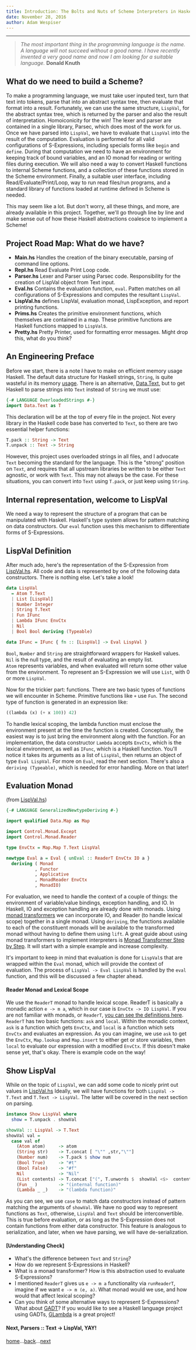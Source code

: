 ```yaml
---
title: Introduction: The Bolts and Nuts of Scheme Interpreters in Haskell
date: November 28, 2016
author: Adam Wespiser
---
```

------------
> *The most important thing in the programming language is the name. A language will not succeed without a good name. I have recently invented a very good name and now I am looking for a suitable language.*  **Donald Knuth**

## What do we need to build a Scheme?

[](../img/WYAS-Lisp-Interpreter-Steps.png)

To make a programming language, we must take user inputed text, turn that text into tokens, parse that into an abstract syntax tree, then evaluate that format into a result.
Fortunately, we can use the same structure, `LispVal`, for the abstract syntax tree, which is returned by the parser and also the result of interpretation.
Homoiconicity for the win!
The lexer and parser are contained in a single library, Parsec, which does most of the work for us. 
Once we have parsed into `LispVal`, we have to evaluate that `LispVal` into the result of the computation. Evaluation is performed for all valid configurations of S-Expressions, including specials forms like `begin` and `define`.
During that computation we need to have an environment for keeping track of bound variables, and an IO monad for reading or writing files during execution.
We will also need a way to convert Haskell functions to internal Scheme functions, and a collection of these functions stored in the Scheme environment.
Finally, a suitable user interface, including Read/Evaluate/Print/Loop, way to run read files/run programs, and a standard library of functions loaded at runtime defined in Scheme is needed.

This may seem like a lot.  But don't worry, all these things, and more, are already available in this project.  Together, we'll go through line by line and make sense out of how these Haskell abstractions coalesce to implement a Scheme!

## Project Road Map: What do we have?

[](../img/WYAS-Dependency-Tree.png)

* **Main.hs** Handles the creation of the binary executable, parsing of command line options.
* **Repl.hs** Read Evaluate Print Loop code.
* **Parser.hs** Lexer and Parser using Parsec code. Responsibility for the creation of LispVal object from Text input.
* **Eval.hs** Contains the evaluation function, `eval`. Patten matches on all configurations of S-Expressions and computes the resultant `LispVal`.
* **LispVal.hs** defines LispVal, evaluation monad, LispException, and report printing functions.
* **Prims.hs** Creates the primitive environment functions, which themselves are contained in a map.  These primitive functions are Haskell functions mapped to `LispVal`s.
* **Pretty.hs** Pretty Printer, used for formatting error messages. Might drop this, what do you think?

## An Engineering Preface
Before we start, there is a note I have to make on efficient memory usage Haskell.
The default data structure for Haskell strings, `String`, is quite wasteful in its memory [usage](http://blog.johantibell.com/2011/06/memory-footprints-of-some-common-data.html).
There is an alternative, [Data.Text](https://hackage.haskell.org/package/text-1.2.2.1/docs/Data-Text.html), but to get Haskell to parse strings into `Text` instead of `String` we must use:

```Haskell
{-# LANGUAGE OverloadedStrings #-}
import Data.Text as T
```

This declaration will be at the top of every file in the project.
Not every library in the Haskell code base has converted to `Text`, so there are two essential helper functions:

```Haskell
T.pack :: String -> Text
T.unpack :: Text -> String
```

However, this project uses overloaded strings in all files, and I advocate `Text` becoming the standard for the language.
This is the "strong" position on `Text`, and requires that all upstream libraries be written to be either `Text` agnostic, or work with `Text`.
This may not always be the case. For these situations, you can convert into `Text` using `T.pack`, or just keep using `String`.

## Internal representation, welcome to LispVal
We need a way to represent the structure of a program that can be manipulated with Haskell.
Haskell's type system allows for pattern matching on data constructors. Our `eval` function uses this mechanism to differentiate forms of S-Expressions.

## LispVal Definition
After much ado, here's the representation of the S-Expression from [LispVal.hs](https://github.com/write-you-a-scheme-v2/scheme/tree/master/src/LispVal.hs). All code and data is represented by one of the following data constructors.
There is nothing else.  Let's take a look!

```Haskell
data LispVal
  = Atom T.Text
  | List [LispVal]
  | Number Integer
  | String T.Text
  | Fun IFunc
  | Lambda IFunc EnvCtx
  | Nil
  | Bool Bool deriving (Typeable)

data IFunc = IFunc { fn :: [LispVal] -> Eval LispVal }
```

`Bool`, `Number` and  `String` are straightforward wrappers for Haskell values.  
`Nil` is the null type, and the result of evaluating an empty list.  
`Atom` represents variables, and when evaluated will return some other value from the environment.
To represent an S-Expression we will use `List`, with 0 or more `LispVal`.

Now for the trickier part: functions.
There are two basic types of functions we will encounter in Scheme.
 Primitive functions like `+` use `Fun`.  The second type of function is generated in an expression like:

```Haskell
((lambda (x) (+ x 100)) 42)
```

To handle lexical scoping, the lambda function must enclose the environment present at the time the function is created.
Conceptually, the easiest way is to just bring the environment along with the function.
For an implementation, the data constructor `Lambda` accepts  `EnvCtx`, which is the lexical environment, as well as `IFunc`, which is a Haskell function.
You'll notice it takes its arguments as a list of `LispVal`, then returns an object of type `Eval LispVal`.  For more on `Eval`, read the next section.
There's also a `deriving (Typeable)`, which is needed for error handling.  More on that later!

## Evaluation Monad
(from [LispVal.hs](https://github.com/write-you-a-scheme-v2/scheme/tree/master/src/LispVal.hs))

```Haskell
{-# LANGUAGE GeneralizedNewtypeDeriving #-}

import qualified Data.Map as Map

import Control.Monad.Except
import Control.Monad.Reader

type EnvCtx = Map.Map T.Text LispVal

newtype Eval a = Eval { unEval :: ReaderT EnvCtx IO a }
  deriving ( Monad
           , Functor
           , Applicative
           , MonadReader EnvCtx
           , MonadIO)

```

For evaluation, we need to handle the context of a couple of things: the environment of variable/value bindings, exception handling, and IO.
In Haskell, IO and exception handling are already done with monads.
Using [monad transformers](http://dev.stephendiehl.com/hask/#mtl-transformers) we can incorporate IO, and Reader (to handle lexical scope) together in a single monad.
Using `deriving`, the functions available to each of the constituent monads will be available to the transformed monad without having to define them using `lift`.
A great guide about using monad transformers to implement interpreters is [Monad Transformer Step by Step](http://citeseerx.ist.psu.edu/viewdoc/download?doi=10.1.1.71.596&rep=rep1&type=pdf).
It will start with a simple example and increase complexity.

It's important to keep in mind that evaluation is done for `LispVal`s that are wrapped within the `Eval` monad, which will provide the context of evaluation.
The process of `LispVal -> Eval LispVal` is handled by the `eval` function, and this will be discussed a few chapter ahead.

#### Reader Monad and Lexical Scope

We use the `ReaderT` monad to handle lexical scope.
ReaderT is basically a monadic action `e -> m a`, which in our case is `EnvCtx -> IO LispVal`.
If you are not familiar with monads, or `ReaderT`, [you can see the definitions here](http://dev.stephendiehl.com/hask/#reader-monad). `ReaderT` has two basic functions: `ask` and `local`.
Within the monadic context, `ask` is a function which gets `EnvCtx`, and `local` is a function which sets `EnvCtx` and evaluates an expression.  As you can imagine, we use `ask` to get the `EnvCtx`,  `Map.lookup` and `Map.insert` to either get or store variables, then  `local` to evaluate our expression with a modified `EnvCtx`.
If this doesn't make sense yet, that's okay.  There is example code on the way!

## Show LispVal
While on the topic of `LispVal`, we can add some code to nicely print out values in [LispVal.hs](https://github.com/write-you-a-scheme-v2/scheme/tree/master/src/LispVal.hs) 
Ideally, we will have functions for both `LispVal -> T.Text` and `T.Text -> LispVal`.
The latter will be covered in the next section on parsing.

```Haskell
instance Show LispVal where
  show = T.unpack . showVal

showVal :: LispVal -> T.Text
showVal val =
  case val of
    (Atom atom)     -> atom
    (String str)    -> T.concat [ "\"" ,str,"\""]
    (Number num)    -> T.pack $ show num
    (Bool True)     -> "#t"
    (Bool False)    -> "#f"
    Nil             -> "Nil"
    (List contents) -> T.concat ["(", T.unwords $  showVal <$>  contents, ")"]
    (Fun _ )        -> "(internal function)"
    (Lambda _ _)    -> "(lambda function)"
```

As you can see, we use `case` to match data constructors instead of pattern matching the arguments of `showVal`.
We have no good way to represent functions as `Text`, otherwise, `LispVal` and `Text` should be interconvertible.
This is true before evaluation, or as long as the S-Expression does not contain functions from either data constructor.
This feature is analogous to serialization, and later, when we have parsing, we will have de-serialization.

#### [Understanding Check]
* What's the difference between `Text` and `String`?
* How do we represent  S-Expressions in Haskell?
* What is a monad transformer? How is this abstraction used to evaluate S-Expressions?
* I mentioned `ReaderT` gives us `e -> m a` functionality via `runReaderT`, imagine if we want `e -> m (e, a)`. What monad would we use, and how would that affect lexical scoping?
* Can you think of some alternative ways to represent S-Expressions? What about [GADT](https://downloads.haskell.org/~ghc/6.6/docs/html/users_guide/gadt.html)? If you would like to see a Haskell language project using GADTs, [GLambda](https://github.com/goldfirere/glambda) is a great project!


#### Next, Parsers :: Text -> LispVal, YAY!
[home](home.html)...[back](00_overview.html)...[next](02_parsing.html)
